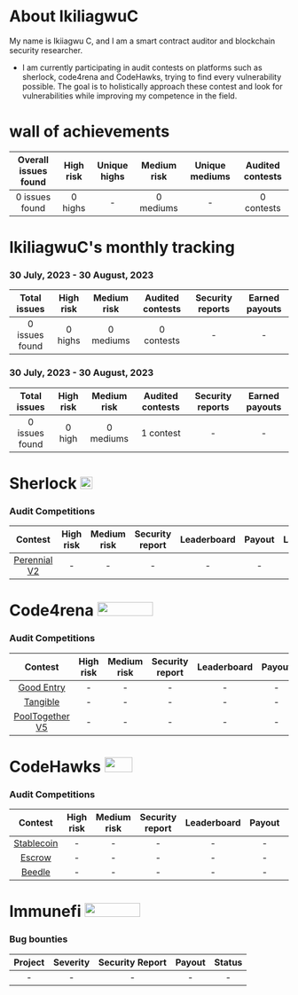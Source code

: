

# About IkiliagwuC

My name is Ikiiagwu C, and I am a smart contract auditor and blockchain security researcher.

- I am currently participating in audit contests on platforms such as sherlock, code4rena and CodeHawks, trying to find every vulnerability possible. The goal is to holistically approach these contest and look for vulnerabilities while improving my competence in the field. 

#  wall of achievements

| Overall issues found | High risk | Unique highs | Medium risk | Unique mediums | Audited contests |
|:--:|:--:|:--:|:--:|:--:|:--:|
| 0 issues found | 0 highs | - | 0 mediums | - | 0 contests |

# IkiliagwuC's monthly tracking 
### 30 July, 2023 - 30 August, 2023 
| Total issues | High risk | Medium risk | Audited contests | Security reports | Earned payouts |
|:--:|:--:|:--:|:--:|:--:|:--:|
| 0 issues found | 0 highs | 0 mediums | 0 contests | - | - |

### 30 July, 2023 - 30 August, 2023 
| Total issues | High risk | Medium risk | Audited contests | Security reports | Earned payouts |
|:--:|:--:|:--:|:--:|:--:|:--:|
| 0 issues found | 0 high | 0 mediums | 1 contest | - | - | - |

# Sherlock  <img src="https://audits.sherlock.xyz/_next/static/media/sherlock_logo.dc2b3290.svg" width=22 height=22>

### Audit Competitions
| Contest | High risk | Medium risk | Security report | Leaderboard | Payout | Language |
|:--:|:--:|:--:|:--:|:--:|:--:|:--:|
| [Perennial V2](https://audits.sherlock.xyz/contests/106) | - | - | - | - | - | Solidity |

# Code4rena <img src="https://code4rena.com/logos/c4-logo.svg" width=100 height=25>

### Audit Competitions
| Contest | High risk | Medium risk | Security report | Leaderboard | Payout | Language |
|:--:|:--:|:--:|:--:|:--:|:--:|:--:|
| [Good Entry](https://code4rena.com/contests/2023-08-good-entry#top) | - | - | - | - | - | Solidity |
| [Tangible](https://code4rena.com/contests/2023-08-tangible#top) | - | - | - | - | - | Solidity |
| [PoolTogether V5](https://code4rena.com/contests/2023-08-pooltogether-v5-part-deux#top) | - | - | - | - | - | Solidity |


# CodeHawks <img src="https://res.cloudinary.com/droqoz7lg/image/upload/v1689080263/snhkgvtsidryjdtx0pce.png" width=50 height=27>

### Audit Competitions
| Contest | High risk | Medium risk | Security report | Leaderboard | Payout | Language |
|:--:|:--:|:--:|:--:|:--:|:--:|:--:|
| [Stablecoin](https://www.codehawks.com/contests/cljx3b9390009liqwuedkn0m0) | - | - | - | - | - | Solidity |
| [Escrow](https://www.codehawks.com/contests/cljyfxlc40003jq082s0wemya) | - | - | - | - | - | Solidity |
| [Beedle](https://www.codehawks.com/contests/clkbo1fa20009jr08nyyf9wbx) | - | - | - | - | - | Solidity |

# Immunefi <img src="https://immunefi.com/images/logo-white.svg" width=100 height=25>

### Bug bounties
| Project | Severity | Security Report | Payout | Status |
|:--:|:--:|:--:|:--:|:--:|
| - | - | - | - | - |
